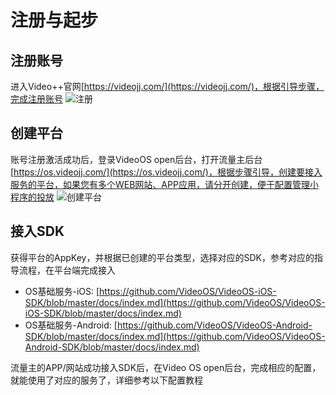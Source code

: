 # 注册与起步

## 注册账号
进入Video++官网[https://videojj.com/](https://videojj.com/)，根据引导步骤，完成注册账号
![注册](https://static.videojj.com/dev/Image/regist.png)

## 创建平台
账号注册激活成功后，登录VideoOS open后台，打开流量主后台[https://os.videojj.com/](https://os.videojj.com/)，根据步骤引导，创建要接入服务的平台，如果您有多个WEB网站、APP应用，请分开创建，便于配置管理小程序的投放
![创建平台](https://static.videojj.com/dev/Image/index-page.jpg)

## 接入SDK
获得平台的AppKey，并根据已创建的平台类型，选择对应的SDK，参考对应的指导流程，在平台端完成接入  

- OS基础服务-iOS: [https://github.com/VideoOS/VideoOS-iOS-SDK/blob/master/docs/index.md](https://github.com/VideoOS/VideoOS-iOS-SDK/blob/master/docs/index.md)
- OS基础服务-Android: [https://github.com/VideoOS/VideoOS-Android-SDK/blob/master/docs/index.md](https://github.com/VideoOS/VideoOS-Android-SDK/blob/master/docs/index.md)

流量主的APP/网站成功接入SDK后，在Video OS open后台，完成相应的配置，就能使用了对应的服务了，详细参考以下配置教程
